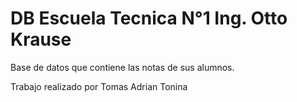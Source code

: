 # DB Escuela Tecnica N°1 Ing. Otto Krause
 Base de datos que contiene las notas de sus alumnos.

 Trabajo realizado por Tomas Adrian Tonina



